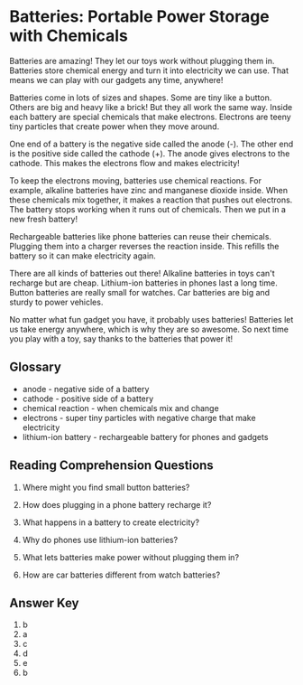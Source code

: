 # Batteries: Portable Power Storage with Chemicals

Batteries are amazing! They let our toys work without plugging them in. Batteries store chemical energy and turn it into electricity we can use. That means we can play with our gadgets any time, anywhere!

Batteries come in lots of sizes and shapes. Some are tiny like a button. Others are big and heavy like a brick! But they all work the same way. Inside each battery are special chemicals that make electrons. Electrons are teeny tiny particles that create power when they move around.

One end of a battery is the negative side called the anode (-). The other end is the positive side called the cathode (+). The anode gives electrons to the cathode. This makes the electrons flow and makes electricity!

To keep the electrons moving, batteries use chemical reactions. For example, alkaline batteries have zinc and manganese dioxide inside. When these chemicals mix together, it makes a reaction that pushes out electrons. The battery stops working when it runs out of chemicals. Then we put in a new fresh battery!

Rechargeable batteries like phone batteries can reuse their chemicals. Plugging them into a charger reverses the reaction inside. This refills the battery so it can make electricity again.

There are all kinds of batteries out there! Alkaline batteries in toys can't recharge but are cheap. Lithium-ion batteries in phones last a long time. Button batteries are really small for watches. Car batteries are big and sturdy to power vehicles.

No matter what fun gadget you have, it probably uses batteries! Batteries let us take energy anywhere, which is why they are so awesome. So next time you play with a toy, say thanks to the batteries that power it!

## Glossary

- anode - negative side of a battery
- cathode - positive side of a battery
- chemical reaction - when chemicals mix and change
- electrons - super tiny particles with negative charge that make electricity
- lithium-ion battery - rechargeable battery for phones and gadgets

## Reading Comprehension Questions

1. Where might you find small button batteries?

2. How does plugging in a phone battery recharge it?

3. What happens in a battery to create electricity?

4. Why do phones use lithium-ion batteries?

5. What lets batteries make power without plugging them in?

6. How are car batteries different from watch batteries?

## Answer Key

1. b
2. a
3. c
4. d
5. e
6. b
